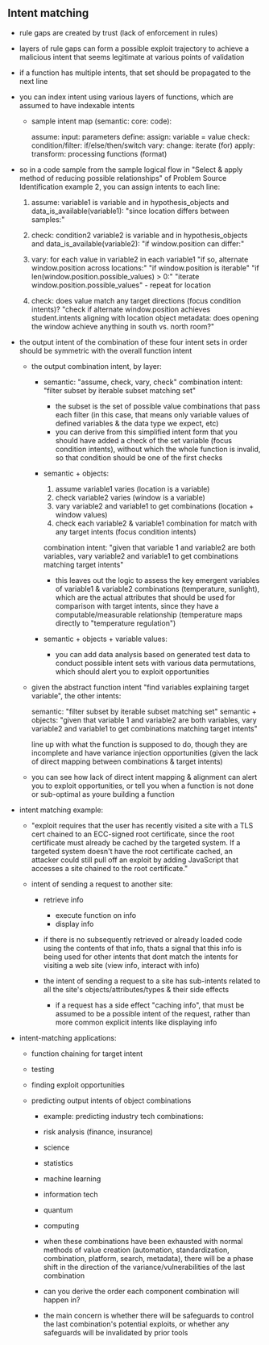 ## Intent matching

  - rule gaps are created by trust (lack of enforcement in rules)

  - layers of rule gaps can form a possible exploit trajectory to achieve a malicious intent that seems legitimate at various points of validation

  - if a function has multiple intents, that set should be propagated to the next line

  - you can index intent using various layers of functions, which are assumed to have indexable intents

    - sample intent map (semantic: core: code):

      assume: input: parameters
      define: assign: variable = value
      check: condition/filter: if/else/then/switch
      vary: change: iterate (for)
      apply: transform: processing functions (format)

  - so in a code sample from the sample logical flow in "Select & apply method of reducing possible relationships" of Problem Source Identification example 2,
    you can assign intents to each line:

    1. assume: variable1 is variable and in hypothesis_objects and data_is_available(variable1):
      "since location differs between samples:"

    2. check: condition2 variable2 is variable and in hypothesis_objects and data_is_available(variable2):
      "if window.position can differ:"

    3. vary: for each value in variable2 in each variable1
      "if so, alternate window.position across locations:"
        "if window.position is iterable"
          "if len(window.position.possible_values) > 0:"
            "iterate window.position.possible_values"
            - repeat for location

    4. check: does value match any target directions (focus condition intents)?
      "check if alternate window.position achieves student.intents aligning with location object metadata: does opening the window achieve anything in south vs. north room?"

  - the output intent of the combination of these four intent sets in order should be symmetric with the overall function intent

    - the output combination intent, by layer:

      - semantic: "assume, check, vary, check"
        combination intent: "filter subset by iterable subset matching set"
        - the subset is the set of possible value combinations that pass each filter (in this case, that means only variable values of defined variables & the data type we expect, etc)
        - you can derive from this simplified intent form that you should have added a check of the set variable (focus condition intents), without which the whole function is invalid, so that condition should be one of the first checks

      - semantic + objects:
        1. assume variable1 varies (location is a variable)
        2. check variable2 varies (window is a variable)
        3. vary variable2 and variable1 to get combinations (location + window values)
        4. check each variable2 & variable1 combination for match with any target intents (focus condition intents)

        combination intent: "given that variable 1 and variable2 are both variables, vary variable2 and variable1 to get combinations matching target intents"
        - this leaves out the logic to assess the key emergent variables of variable1 & variable2 combinations (temperature, sunlight), 
          which are the actual attributes that should be used for comparison with target intents, 
          since they have a computable/measurable relationship (temperature maps directly to "temperature regulation")

      - semantic + objects + variable values:
        - you can add data analysis based on generated test data to conduct possible intent sets with various data permutations, which should alert you to exploit opportunities

    - given the abstract function intent "find variables explaining target variable", the other intents:
    
      semantic: "filter subset by iterable subset matching set"
      semantic + objects: "given that variable 1 and variable2 are both variables, vary variable2 and variable1 to get combinations matching target intents"

      line up with what the function is supposed to do, though they are incomplete and have variance injection opportunities (given the lack of direct mapping between combinations & target intents)

    - you can see how lack of direct intent mapping & alignment can alert you to exploit opportunities, or tell you when a function is not done or sub-optimal as youre building a function

  - intent matching example:

    - "exploit requires that the user has recently visited a site with a TLS cert chained to an ECC-signed root certificate, since the root certificate must already be cached by the targeted system. If a targeted system doesn't have the root certificate cached, an attacker could still pull off an exploit by adding JavaScript that accesses a site chained to the root certificate."

    - intent of sending a request to another site:

      - retrieve info
        - execute function on info
        - display info

      - if there is no subsequently retrieved or already loaded code using the contents of that info, thats a signal that this info is being used for other intents that dont match the intents for visiting a web site (view info, interact with info)

      - the intent of sending a request to a site has sub-intents related to all the site's objects/attributes/types & their side effects
        - if a request has a side effect "caching info", that must be assumed to be a possible intent of the request, rather than more common explicit intents like displaying info


  - intent-matching applications:
  
    - function chaining for target intent
    - testing
    - finding exploit opportunities
    - predicting output intents of object combinations

       - example: predicting industry tech combinations:

        - risk analysis (finance, insurance)
        - science
        - statistics
        - machine learning
        - information tech
        - quantum
        - computing

      - when these combinations have been exhausted with normal methods of value creation (automation, standardization, combination, platform, search, metadata), 
        there will be a phase shift in the direction of the variance/vulnerabilities of the last combination 
      - can you derive the order each component combination will happen in?
      - the main concern is whether there will be safeguards to control the last combination's potential exploits, or whether any safeguards will be invalidated by prior tools
